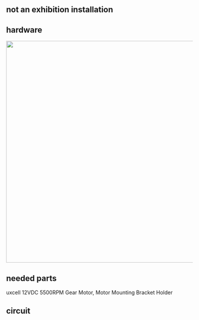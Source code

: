 ## not an exhibition installation

## hardware
<img src="https://github.com/chenweibo212/not_an_exhibition_2017/blob/master/img/hardware01.jpg" width="800" height="600">
<br />

## needed parts
uxcell 12VDC 5500RPM Gear Motor, Motor Mounting Bracket Holder

## circuit
